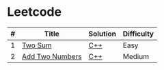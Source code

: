 # Leetcode

| #   | Title                                                             | Solution                            | Difficulty |
| --- | ----------------------------------------------------------------- | ----------------------------------- | ---------- |
| 1   | [Two Sum](https://leetcode.com/problems/two-sum/)                 | [C++](./1-50/1-Two-Sum.cpp)         | Easy       |
| 2   | [Add Two Numbers](https://leetcode.com/problems/add-two-numbers/) | [C++](./1-50/2-Add-Two-Numbers.cpp) | Medium     |
